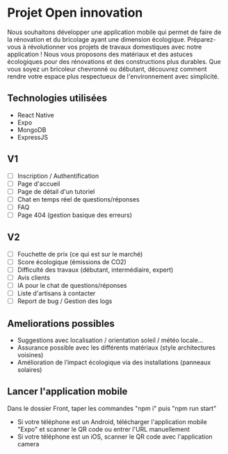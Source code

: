 # Projet Open innovation

Nous souhaitons développer une application mobile qui permet de faire de la rénovation et du bricolage ayant une dimension écologique. Préparez-vous à révolutionner vos projets de travaux domestiques avec notre application ! Nous vous proposons des matériaux et des astuces écologiques pour des rénovations et des constructions plus durables. Que vous soyez un bricoleur chevronné ou débutant, découvrez comment rendre votre espace plus respectueux de l'environnement avec simplicité.

## Technologies utilisées

- React Native
- Expo
- MongoDB
- ExpressJS

## V1

- [ ] Inscription / Authentification
- [ ] Page d'accueil
- [ ] Page de détail d'un tutoriel
- [ ] Chat en temps réel de questions/réponses
- [ ] FAQ
- [ ] Page 404 (gestion basique des erreurs)

## V2

- [ ] Fouchette de prix (ce qui est sur le marché)
- [ ] Score écologique (émissions de CO2)
- [ ] Difficulté des travaux (débutant, intermédiaire, expert)
- [ ] Avis clients
- [ ] IA pour le chat de questions/réponses
- [ ] Liste d'artisans à contacter
- [ ] Report de bug / Gestion des logs

## Ameliorations possibles

- Suggestions avec localisation / orientation soleil / météo locale...
- Assurance possible avec les différents matériaux (style architectures voisines)
- Amélioration de l’impact écologique via des installations (panneaux solaires)

## Lancer l'application mobile

Dans le dossier Front, taper les commandes "npm i" puis "npm run start"
- Si votre téléphone est un Android, télécharger l'application mobile "Expo" et scanner le QR code ou entrer l'URL manuellement
- Si votre téléphone est un iOS, scanner le QR code avec l'application camera